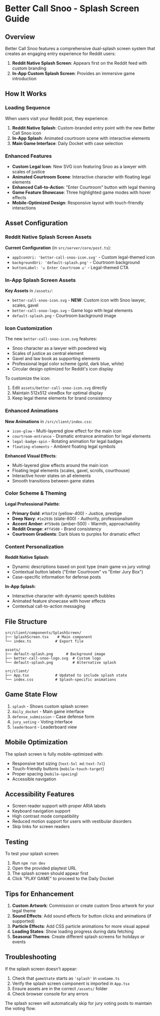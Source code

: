 # Better Call Snoo - Splash Screen Guide

## Overview

Better Call Snoo features a comprehensive dual-splash screen system that creates an engaging entry experience for Reddit users:

1. **Reddit Native Splash Screen**: Appears first on the Reddit feed with custom branding
2. **In-App Custom Splash Screen**: Provides an immersive game introduction

## How It Works

### Loading Sequence

When users visit your Reddit post, they experience:

1. **Reddit Native Splash**: Custom-branded entry point with the new Better Call Snoo icon
2. **In-App Splash**: Animated courtroom scene with interactive elements
3. **Main Game Interface**: Daily Docket with case selection

### Enhanced Features

- **Custom Legal Icon**: New SVG icon featuring Snoo as a lawyer with scales of justice
- **Animated Courtroom Scene**: Interactive character with floating legal elements
- **Enhanced Call-to-Action**: "Enter Courtroom" button with legal theming
- **Game Feature Showcase**: Three highlighted game modes with hover effects
- **Mobile-Optimized Design**: Responsive layout with touch-friendly interactions

## Asset Configuration

### Reddit Native Splash Screen Assets

**Current Configuration** (in `src/server/core/post.ts`):

- `appIconUri: 'better-call-snoo-icon.svg'` - Custom legal-themed icon
- `backgroundUri: 'default-splash.png'` - Courtroom background
- `buttonLabel: '⚖️ Enter Courtroom ⚖️'` - Legal-themed CTA

### In-App Splash Screen Assets

**Key Assets** in `/assets/`:

- `better-call-snoo-icon.svg` - **NEW**: Custom icon with Snoo lawyer, scales, gavel
- `better-call-snoo-logo.svg` - Game logo with legal elements
- `default-splash.png` - Courtroom background image

### Icon Customization

The new `better-call-snoo-icon.svg` features:

- Snoo character as a lawyer with powdered wig
- Scales of justice as central element
- Gavel and law book as supporting elements
- Professional legal color scheme (gold, dark blue, white)
- Circular design optimized for Reddit's icon display

To customize the icon:

1. Edit `assets/better-call-snoo-icon.svg` directly
2. Maintain 512x512 viewBox for optimal display
3. Keep legal theme elements for brand consistency

### Enhanced Animations

**New Animations** in `/src/client/index.css`:

- `icon-glow` - Multi-layered glow effect for the main icon
- `courtroom-entrance` - Dramatic entrance animation for legal elements
- `legal-badge-spin` - Rotating animation for legal badges
- `floating-elements` - Ambient floating legal symbols

**Enhanced Visual Effects**:

- Multi-layered glow effects around the main icon
- Floating legal elements (scales, gavel, scrolls, courthouse)
- Interactive hover states on all elements
- Smooth transitions between game states

### Color Scheme & Theming

**Legal Professional Palette**:

- **Primary Gold**: `#fbbf24` (yellow-400) - Justice, prestige
- **Deep Navy**: `#1e293b` (slate-800) - Authority, professionalism
- **Accent Amber**: `#f59e0b` (amber-500) - Warmth, approachability
- **Reddit Orange**: `#ff4500` - Brand consistency
- **Courtroom Gradients**: Dark blues to purples for dramatic effect

### Content Personalization

**Reddit Native Splash**:

- Dynamic descriptions based on post type (main game vs jury voting)
- Contextual button labels ("Enter Courtroom" vs "Enter Jury Box")
- Case-specific information for defense posts

**In-App Splash**:

- Interactive character with dynamic speech bubbles
- Animated feature showcase with hover effects
- Contextual call-to-action messaging

## File Structure

```
src/client/components/SplashScreen/
├── SplashScreen.tsx    # Main component
└── index.ts           # Export file

assets/
├── default-splash.png      # Background image
├── better-call-snoo-logo.svg  # Custom logo
└── default-splash.png         # Alternative splash

src/client/
├── App.tsx            # Updated to include splash state
└── index.css          # Splash-specific animations
```

## Game State Flow

1. `splash` - Shows custom splash screen
2. `daily_docket` - Main game interface
3. `defense_submission` - Case defense form
4. `jury_voting` - Voting interface
5. `leaderboard` - Leaderboard view

## Mobile Optimization

The splash screen is fully mobile-optimized with:

- Responsive text sizing (`text-5xl md:text-7xl`)
- Touch-friendly buttons (`mobile-touch-target`)
- Proper spacing (`mobile-spacing`)
- Accessible navigation

## Accessibility Features

- Screen reader support with proper ARIA labels
- Keyboard navigation support
- High contrast mode compatibility
- Reduced motion support for users with vestibular disorders
- Skip links for screen readers

## Testing

To test your splash screen:

1. Run `npm run dev`
2. Open the provided playtest URL
3. The splash screen should appear first
4. Click "PLAY GAME" to proceed to the Daily Docket

## Tips for Enhancement

1. **Custom Artwork**: Commission or create custom Snoo artwork for your legal theme
2. **Sound Effects**: Add sound effects for button clicks and animations (if supported)
3. **Particle Effects**: Add CSS particle animations for more visual appeal
4. **Loading States**: Show loading progress during data fetching
5. **Seasonal Themes**: Create different splash screens for holidays or events

## Troubleshooting

If the splash screen doesn't appear:

1. Check that `gameState` starts as `'splash'` in `useGame.ts`
2. Verify the splash screen component is imported in `App.tsx`
3. Ensure assets are in the correct `/assets/` folder
4. Check browser console for any errors

The splash screen will automatically skip for jury voting posts to maintain the voting flow.
